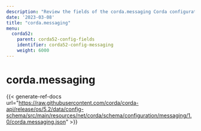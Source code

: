 ```yaml
---
description: "Review the fields of the corda.messaging Corda configuration section."
date: '2023-03-08'
title: "corda.messaging"
menu:
  corda52:
    parent: corda52-config-fields
    identifier: corda52-config-messaging
    weight: 6000
---
```

# corda.messaging

{{< generate-ref-docs url="https://raw.githubusercontent.com/corda/corda-api/release/os/5.2/data/config-schema/src/main/resources/net/corda/schema/configuration/messaging/1.0/corda.messaging.json" >}}
